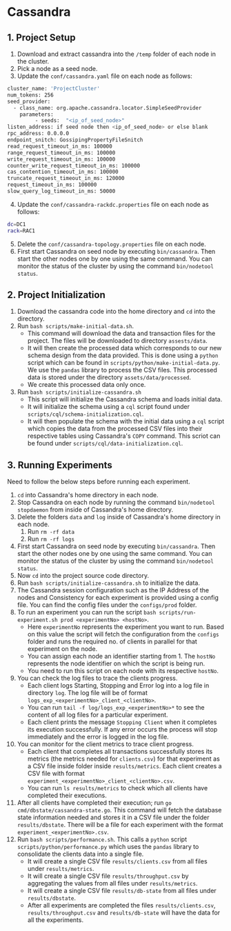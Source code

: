 # Cassandra

## 1. Project Setup

1. Download and extract cassandra into the `/temp` folder of each node in the cluster.
2. Pick a node as a seed node.
3. Update the `conf/cassandra.yaml` file on each node as follows:
```bash
cluster_name: 'ProjectCluster'
num_tokens: 256
seed_provider:
  - class_name: org.apache.cassandra.locator.SimpleSeedProvider
    parameters:
         - seeds:  "<ip_of_seed_node>"
listen_address: if seed node then <ip_of_seed_node> or else blank
rpc_address: 0.0.0.0
endpoint_snitch: GossipingPropertyFileSnitch
read_request_timeout_in_ms: 100000
range_request_timeout_in_ms: 100000
write_request_timeout_in_ms: 100000
counter_write_request_timeout_in_ms: 100000
cas_contention_timeout_in_ms: 100000
truncate_request_timeout_in_ms: 120000
request_timeout_in_ms: 100000
slow_query_log_timeout_in_ms: 50000
```
4. Update the `conf/cassandra-rackdc.properties` file on each node as follows:
```bash
dc=DC1
rack=RAC1
```
5. Delete the `conf/cassandra-topology.properties` file on each node.
6. First start Cassandra on seed node by executing `bin/cassandra`. Then start the other nodes one by one using the same command. 
You can monitor the status of the cluster by using the command `bin/nodetool status`.



## 2. Project Initialization

1. Download the cassandra code into the home directory and `cd` into the directory.
2. Run `bash scripts/make-initial-data.sh`. 
    - This command will download the data and transaction files for the project. The files will be downloaded to directory `assests/data`.
    - It will then create the processed data which corresponds to our new schema design from the data provided. This is done using a `python` script which can be found in `scripts/python/make-initial-data.py`.  We use the `pandas` library to process the CSV files. This processed data is stored under the directory  `assets/data/processed`.
    - We create this processed data only once.
3. Run `bash scripts/initialize-cassandra.sh`
    - This script will initialize the Cassandra schema and loads initial data.
    - It will initialize the schema using a `cql` script found under `scripts/cql/schema-initialization.cql`.
    - It will then populate the schema with the initial data using a `cql` script which copies the data from the processed CSV files into their respective tables using Cassandra's `COPY` command. This scriot can be found under `scripts/cql/data-initialization.cql`.



## 3. Running Experiments

Need to follow the below steps before running each experiment.

1. `cd` into Cassandra's home directory in each node.
2. Stop Cassandra on each node by running the command `bin/nodetool stopdaemon` from inside of Cassandra's home directory.
3. Delete the folders `data` and `log` inside of Cassandra's home directory  in each node.
   1. Run `rm -rf data`
   2. Run `rm -rf logs`
4. First start Cassandra on seed node by executing `bin/cassandra`. Then start the other nodes one by one using the same command. 
   You can monitor the status of the cluster by using the command `bin/nodetool status`.
5. Now `cd` into the project source code directory.
6. Run `bash scripts/initialize-cassandra.sh` to initialize the data.
7. The Cassandra session configuration such as the IP Address of the nodes and Consistency for each experiment is provided using a config file. You can find the config files under the `configs/prod` folder.
8. To run an experiment you can run the script `bash scripts/run-experiment.sh prod <experimentNo> <hostNo>`.
   - Here `experimentNo` represents the experiment you want to run. Based on this value the script will fetch the configuration from the `configs` folder and runs the required no. of clients in parallel for that experiment on the node.
   - You can assign each node an identifier starting from 1. The `hostNo` represents the node identifier on which the script is being run.
   - You need to run this script on each node with its respective `hostNo`.
9. You can check the log files to trace the clients progress.
   - Each client logs Starting, Stopping and Error log into a log file in directory `log`. The log file will be of format `logs_exp_<experimentNo>_client_<clientNo>`. 
   - You can run `tail -f log/logs_exp_<experimentNo>*` to see the content of all log files for a particular experiment.
   - Each client prints the message `Stopping Client` when it completes its execution successfully. If any error occurs the process will stop immediately and the error is logged in the log file.
10. You can monitor for the client metrics to trace client progress.
    - Each client that completes all transactions successfully stores its metrics (the metrics needed for `clients.csv`) for that experiment  as a CSV file inside folder inside `results/metrics`. Each client creates a CSV file with format `experiment_<experimentNo>_client_<clientNo>.csv`.
    - You can run `ls results/metrics` to check which all clients have completed their executions.
11. After all clients have completed their execution; run `go cmd/dbstate/cassandra-state.go`. This command will fetch the database state information needed and stores it in a CSV file under the folder `results/dbstate`. There will be a file for each experiment with the format `experiment_<experimentNo>.csv`.
12. Run `bash scripts/performance.sh`. This calls a `python` script `scripts/python/performance.py` which uses the `pandas` library to consolidate the clients data into a single file. 
    - It will create a single CSV file `results/clients.csv` from all files under `results/metrics`.
    - It will create a single CSV file `results/throughput.csv` by aggregating the values from all files under `results/metrics`.
    - It will create a single CSV file `results/db-state` from all files under `results/dbstate`.
    - After all experiments are completed the files `results/clients.csv`, `results/throughput.csv` and `results/db-state` will have the data for all the experiments.







